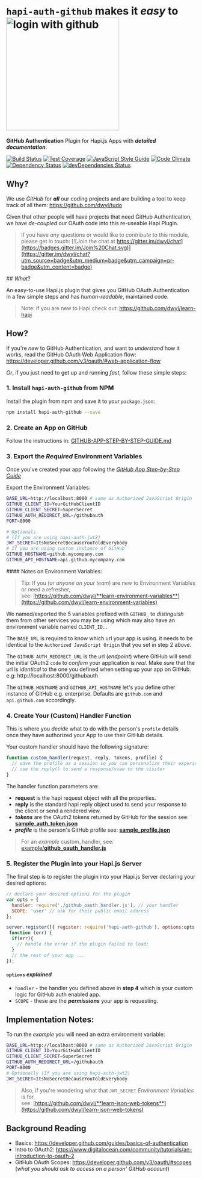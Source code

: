 # `hapi-auth-github` makes it *easy* to <img width="300" alt="login with github" src="https://cloud.githubusercontent.com/assets/194400/11214293/4e309bf2-8d38-11e5-8d46-b347b2bd242e.png">

**GitHub Authentication** Plugin for Hapi.js Apps with ***detailed documentation***.

[![Build Status](https://travis-ci.org/dwyl/hapi-auth-github.svg)](https://travis-ci.org/dwyl/hapi-auth-github)
[![Test Coverage](https://img.shields.io/codecov/c/github/dwyl/hapi-auth-github.svg?maxAge=2592000)](https://codecov.io/github/dwyl/hapi-auth-github?branch=master)
[![JavaScript Style Guide](https://img.shields.io/badge/code%20style-goodparts-brightgreen.svg)](https://github.com/dwyl/goodparts)
[![Code Climate](https://codeclimate.com/github/dwyl/hapi-auth-github/badges/gpa.svg)](https://codeclimate.com/github/dwyl/hapi-auth-github)
[![Dependency Status](https://david-dm.org/dwyl/hapi-auth-github.svg)](https://david-dm.org/dwyl/hapi-auth-github)
[![devDependencies Status](https://david-dm.org/dwyl/hapi-auth-github/dev-status.svg)](https://david-dm.org/dwyl/hapi-auth-github?type=dev)
## Why?

We use *GitHub* for ***all*** our coding projects and are building
a tool to keep track of all them: https://github.com/dwyl/tudo

Given that other people will have projects that need GitHub Authentication,  
we have *de-coupled* our OAuth code into this re-useable Hapi Plugin.

> If you have _any_ questions or would like to *contribute* to this module,
please get in touch:
[![Join the chat at https://gitter.im/dwyl/chat](https://badges.gitter.im/Join%20Chat.svg)](https://gitter.im/dwyl/chat?utm_source=badge&utm_medium=badge&utm_campaign=pr-badge&utm_content=badge)

## *What*?

An easy-to-use Hapi.js plugin that gives you GitHub OAuth Authentication  
in a few simple steps and has *human-readable*, maintained code.

> Note: if you are new to Hapi check out:
https://github.com/dwyl/learn-hapi

## How?

If you're *new* to GitHub Authentication, and want to *understand* how it works, read the GitHub OAuth Web Application flow:  
https://developer.github.com/v3/oauth/#web-application-flow

*Or*, if you just need to get up and running *fast*, follow these simple steps:

### 1. Install `hapi-auth-github` from NPM

Install the plugin from npm and save it to your `package.json`:

```sh
npm install hapi-auth-github --save
```

### 2. Create an App on GitHub

Follow the instructions in:
[GITHUB-APP-STEP-BY-STEP-GUIDE.md](https://github.com/dwyl/hapi-auth-github/blob/master/GITHUB-APP-STEP-BY-STEP-GUIDE.md)

### 3. Export the *Required* Environment Variables

Once you've created your app following the [*GitHub App Step-by-Step Guide*](https://github.com/dwyl/hapi-auth-github/blob/master/GITHUB-APP-STEP-BY-STEP-GUIDE.md)

Export the Environment Variables:
```sh
BASE_URL=http://localhost:8000 # same as Authorized JavaScript Origin
GITHUB_CLIENT_ID=YourGitHubClientID
GITHUB_CLIENT_SECRET=SuperSecret
GITHUB_AUTH_REDIRECT_URL=/githubauth
PORT=8000

# Optionals
# (If you are using hapi-auth-jwt2)
JWT_SECRET=ItsNoSecretBecauseYouToldEverybody
# If you are using custom instance of GitHub
GITHUB_HOSTNAME=github.mycompany.com
GITHUB_API_HOSTNAME=api.github.mycompany.com
```
#### Notes on Environment Variables:

> Tip: If you (*or anyone on your team*) are new to
Environment Variables or need a refresher,  
see: [https://github.com/dwyl/**learn-environment-variables**](https://github.com/dwyl/learn-environment-variables)  

We named/exported the 5 variables prefixed with `GITHUB_`
to _distinguish_ them from other services you may be using which
may also have an environment variable named `CLIENT_ID`...

The `BASE_URL` is required to know which url your app is using.
it needs to be identical to the `Authorized JavaScript Origin`
that you set in step 2 above.

The `GITHUB_AUTH_REDIRECT_URL` is the url (*endpoint*) where GitHub will
send the initial OAuth2 `code` to _confirm_ your application is *real*.
Make *sure* that the url is *identical* to the one you defined when
setting up your app on GitHub. e.g: http://localhost:8000/githubauth

The `GITHUB_HOSTNAME` and `GITHUB_API_HOSTNAME` let's you define
other instance of GitHub e.g. enterprise. Defaults are `github.com`
and `api.github.com` accordingly.

### 4. Create Your (Custom) Handler Function

This is where you *decide* what to do with the person's `profile` details  
once they have authorized your App to use their GitHub details.

Your custom handler should have the following signature:
```js
function custom_handler(request, reply, tokens, profile) {
  // save the profile as a session so you can personalize their experience of your app
  // use the reply() to send a response/view to the visitor
}
```
The handler function parameters are:
+ **request** is the hapi request object with all the properties.
+ **reply** is the standard hapi reply object used to send your response to the client or send a rendered view.
+ ***tokens*** are the OAuth2 tokens returned by GitHub for the session
see: [**sample_auth_token.json**](https://github.com/dwyl/hapi-auth-github/blob/master/test/fixtures/sample-auth-token.json)
+ ***profile*** is the person's GitHub profile
see: [**sample_profile.json**](https://github.com/dwyl/hapi-auth-github/blob/master/test/fixtures/sample-profile.json)

> For an *example* custom_handler, see:
[example/**github_oauth_handler.js**](https://github.com/dwyl/hapi-auth-github/blob/605c9d59f6d26cbfbd2fbcf932fa9efb78d4aa5f/example/github_oauth_handler.js#L3)

### 5. Register the Plugin into your Hapi.js Server

The final step is to register the plugin into your Hapi.js Server
declaring your desired options:

```js
// declare your desired options for the plugin
var opts = {
  handler: require('./github_oauth_handler.js'), // your handler
  SCOPE: 'user' // ask for their public email address
};

server.register([{ register: require('hapi-auth-github'), options:opts }],
 function (err) {
  if(err){
    // handle the error if the plugin failed to load:  
  }
  // the rest of your app ...
});
```

#### `options` *explained*

+ `handler` - the handler you defined above in **step 4**
which is your custom logic for GitHub auth enabled app.
+ `SCOPE` - these are the ***permissions*** your app is requesting.


## Implementation Notes:

To run the *example* you will need an extra environment variable:
```sh
BASE_URL=http://localhost:8000 # same as Authorized JavaScript Origin
GITHUB_CLIENT_ID=YourGitHubClientID
GITHUB_CLIENT_SECRET=SuperSecret
GITHUB_AUTH_REDIRECT_URL=/githubauth
PORT=8000
# Optionally (If you are using hapi-auth-jwt2)
JWT_SECRET=ItsNoSecretBecauseYouToldEverybody
```

> Also, if you're wondering what that `JWT_SECRET` *Environment Variables* is for,  
see: [https://github.com/dwyl/**learn-json-web-tokens**](https://github.com/dwyl/learn-json-web-tokens)


## Background Reading

+ Basics: https://developer.github.com/guides/basics-of-authentication
+ Intro to OAuth2: https://www.digitalocean.com/community/tutorials/an-introduction-to-oauth-2
+ GitHub OAuth Scopes: https://developer.github.com/v3/oauth/#scopes
(*what you should ask to access on a person' GitHub account*)
